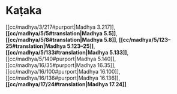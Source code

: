 # Kaṭaka

[[cc/madhya/3/217#purport|Madhya 3.217]], **[[cc/madhya/5/5#translation|Madhya 5.5]]**, **[[cc/madhya/5/8#translation|Madhya 5.8]]**, **[[cc/madhya/5/123–25#translation|Madhya 5.123–25]]**, **[[cc/madhya/5/133#translation|Madhya 5.133]]**, [[cc/madhya/5/140#purport|Madhya 5.140]], [[cc/madhya/16/35#purport|Madhya 16.35]], [[cc/madhya/16/100#purport|Madhya 16.100]], [[cc/madhya/16/136#purport|Madhya 16.136]], **[[cc/madhya/17/24#translation|Madhya 17.24]]**

